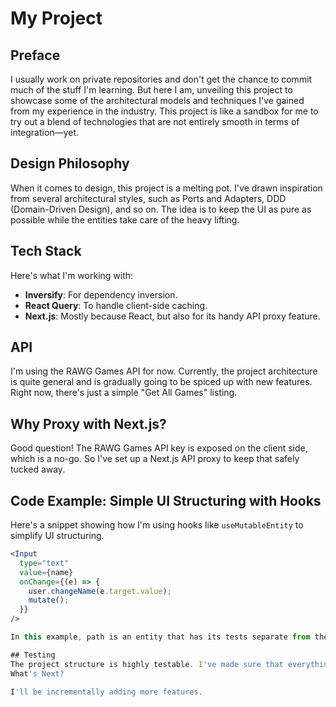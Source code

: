 # My Project

## Preface

I usually work on private repositories and don't get the chance to commit much of the stuff I'm learning. But here I am, unveiling this project to showcase some of the architectural models and techniques I've gained from my experience in the industry. This project is like a sandbox for me to try out a blend of technologies that are not entirely smooth in terms of integration—yet. 

## Design Philosophy

When it comes to design, this project is a melting pot. I've drawn inspiration from several architectural styles, such as Ports and Adapters, DDD (Domain-Driven Design), and so on. The idea is to keep the UI as pure as possible while the entities take care of the heavy lifting. 

## Tech Stack

Here's what I'm working with:

- **Inversify**: For dependency inversion.
- **React Query**: To handle client-side caching.
- **Next.js**: Mostly because  React, but also for its handy API proxy feature.

## API

I'm using the RAWG Games API for now. Currently, the project architecture is quite general and is gradually going to be spiced up with new features. Right now, there's just a simple "Get All Games" listing.

## Why Proxy with Next.js?

Good question! The RAWG Games API key is exposed on the client side, which is a no-go. So I've set up a Next.js API proxy to keep that safely tucked away.

## Code Example: Simple UI Structuring with Hooks

Here's a snippet showing how I'm using hooks like `useMutableEntity` to simplify UI structuring.

```jsx
<Input
  type="text"
  value={name}
  onChange={(e) => {
    user.changeName(e.target.value);
    mutate();
  }}
/>

In this example, path is an entity that has its tests separate from the UI layer.

## Testing
The project structure is highly testable. I've made sure that everything from entities to UI components can be tested in isolation.
What's Next?

I'll be incrementally adding more features.

